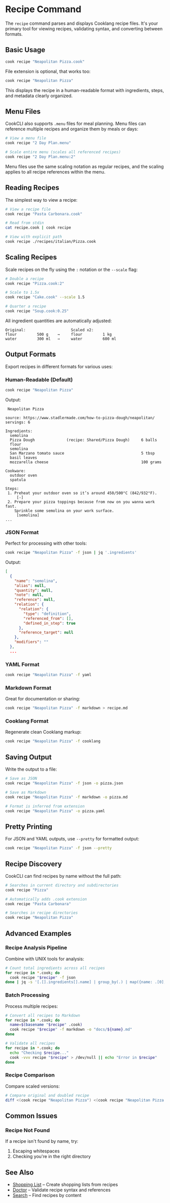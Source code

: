 # Recipe Command

The `recipe` command parses and displays Cooklang recipe files. It's your primary tool for viewing recipes, validating syntax, and converting between formats.

## Basic Usage

```bash
cook recipe "Neapolitan Pizza.cook"
```

File extension is optional, that works too:

```bash
cook recipe "Neapolitan Pizza"
```

This displays the recipe in a human-readable format with ingredients, steps, and metadata clearly organized.

## Menu Files

CookCLI also supports `.menu` files for meal planning. Menu files can reference multiple recipes and organize them by meals or days:

```bash
# View a menu file
cook recipe "2 Day Plan.menu"

# Scale entire menu (scales all referenced recipes)
cook recipe "2 Day Plan.menu:2"
```

Menu files use the same scaling notation as regular recipes, and the scaling applies to all recipe references within the menu.

## Reading Recipes

The simplest way to view a recipe:

```bash
# View a recipe file
cook recipe "Pasta Carbonara.cook"

# Read from stdin
cat recipe.cook | cook recipe

# View with explicit path
cook recipe ./recipes/italian/Pizza.cook
```

## Scaling Recipes

Scale recipes on the fly using the `:` notation or the `--scale` flag:

```bash
# Double a recipe
cook recipe "Pizza.cook:2"

# Scale to 1.5x
cook recipe "Cake.cook" --scale 1.5

# Quarter a recipe
cook recipe "Soup.cook:0.25"
```

All ingredient quantities are automatically adjusted:

```
Original:                    Scaled x2:
flour         500 g    →     flour         1 kg
water         300 ml   →     water         600 ml
```

## Output Formats

Export recipes in different formats for various uses:

### Human-Readable (Default)

```bash
cook recipe "Neapolitan Pizza"
```

Output:
```
 Neapolitan Pizza

source: https://www.stadlermade.com/how-to-pizza-dough/neapolitan/
servings: 6

Ingredients:
  semolina
  Pizza Dough              (recipe: Shared/Pizza Dough)     6 balls
  flour
  semolina
  San Marzano tomato sauce                                  5 tbsp
  basil leaves
  mozzarella cheese                                         100 grams

Cookware:
  outdoor oven
  spatula

Steps:
 1. Preheat your outdoor oven so it’s around 450/500°C (842/932°F).
     [-]
 2. Prepare your pizza toppings because from now on you wanna work fast.
    Sprinkle some semolina on your work surface.
     [semolina]
...
```

### JSON Format

Perfect for processing with other tools:

```bash
cook recipe "Neapolitan Pizza" -f json | jq '.ingredients'
```

Output:
```json
[
  {
    "name": "semolina",
    "alias": null,
    "quantity": null,
    "note": null,
    "reference": null,
    "relation": {
      "relation": {
        "type": "definition",
        "referenced_from": [],
        "defined_in_step": true
      },
      "reference_target": null
    },
    "modifiers": ""
  },
  ...
```

### YAML Format

```bash
cook recipe "Neapolitan Pizza" -f yaml
```

### Markdown Format

Great for documentation or sharing:

```bash
cook recipe "Neapolitan Pizza" -f markdown > recipe.md
```

### Cooklang Format

Regenerate clean Cooklang markup:

```bash
cook recipe "Neapolitan Pizza" -f cooklang
```

## Saving Output

Write the output to a file:

```bash
# Save as JSON
cook recipe "Neapolitan Pizza" -f json -o pizza.json

# Save as Markdown
cook recipe "Neapolitan Pizza" -f markdown -o pizza.md

# Format is inferred from extension
cook recipe "Neapolitan Pizza" -o pizza.yaml
```

## Pretty Printing

For JSON and YAML outputs, use `--pretty` for formatted output:

```bash
cook recipe "Neapolitan Pizza" -f json --pretty
```

## Recipe Discovery

CookCLI can find recipes by name without the full path:

```bash
# Searches in current directory and subdirectories
cook recipe "Pizza"

# Automatically adds .cook extension
cook recipe "Pasta Carbonara"

# Searches in recipe directories
cook recipe "Neapolitan Pizza"
```

## Advanced Examples

### Recipe Analysis Pipeline

Combine with UNIX tools for analysis:

```bash
# Count total ingredients across all recipes
for recipe in *.cook; do
  cook recipe "$recipe" -f json
done | jq -s '[.[].ingredients[].name] | group_by(.) | map({name: .[0], count: length})'
```

### Batch Processing

Process multiple recipes:

```bash
# Convert all recipes to Markdown
for recipe in *.cook; do
  name=$(basename "$recipe" .cook)
  cook recipe "$recipe" -f markdown -o "docs/${name}.md"
done

# Validate all recipes
for recipe in *.cook; do
  echo "Checking $recipe..."
  cook -vvv recipe "$recipe" > /dev/null || echo "Error in $recipe"
done
```

### Recipe Comparison

Compare scaled versions:

```bash
# Compare original and doubled recipe
diff <(cook recipe "Neapolitan Pizza") <(cook recipe "Neapolitan Pizza:2")
```

## Common Issues

### Recipe Not Found

If a recipe isn't found by name, try:

1. Escaping whitespaces
2. Checking you're in the right directory

## See Also

* [Shopping List](shopping-list.md) – Create shopping lists from recipes
* [Doctor](doctor.md) – Validate recipe syntax and references
* [Search](search.md) – Find recipes by content
